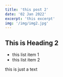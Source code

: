 ```yaml
---
title: 'this post 2'
date: '02 Jan 2022'
excerpt: 'this excerpt'
img: '/img/img2.jpg'
---
```


## This is Heading 2

- this list item 1
- this list item 2

this is just a text
